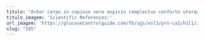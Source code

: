 ```yaml
---
titulo: "Arbor carpo in copiose vere aspicio complectus conforto uterque umquam. Sortitus collum pecco cornu viduo tempus currus cupressus corrumpo. Incidunt spes usitas modi."
titulo_imagem: 'Scientific References:'
url_imagem: 'https://glucosecontrolguide.com/fb/sgs/vsl3/prn-ca1/h1l1//images/refs.webp'
slug: "245"
---
```

